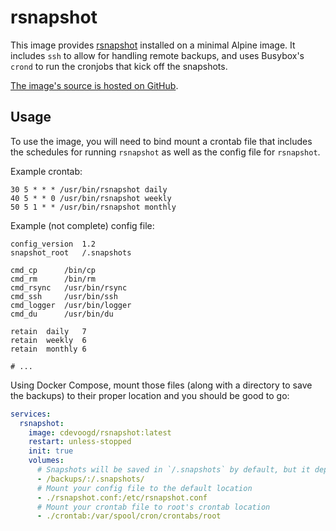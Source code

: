 # rsnapshot

This image provides [rsnapshot](https://github.com/rsnapshot/rsnapshot) installed on a minimal Alpine image. It includes `ssh` to allow for handling remote backups, and uses Busybox's `crond` to run the cronjobs that kick off the snapshots.

[The image's source is hosted on GitHub](https://github.com/cdevoogd/docker/tree/master/rsnapshot).

## Usage

To use the image, you will need to bind mount a crontab file that includes the schedules for running `rsnapshot` as well as the config file for `rsnapshot`.

Example crontab:

```
30 5 * * * /usr/bin/rsnapshot daily
40 5 * * 0 /usr/bin/rsnapshot weekly
50 5 1 * * /usr/bin/rsnapshot monthly
```


Example (not complete) config file:

```
config_version	1.2
snapshot_root	/.snapshots

cmd_cp		/bin/cp
cmd_rm		/bin/rm
cmd_rsync	/usr/bin/rsync
cmd_ssh		/usr/bin/ssh
cmd_logger	/usr/bin/logger
cmd_du		/usr/bin/du

retain	daily	7
retain	weekly	6
retain	monthly	6

# ... 
```

Using Docker Compose, mount those files (along with a directory to save the backups) to their proper location and you should be good to go:

```yaml
services:
  rsnapshot:
    image: cdevoogd/rsnapshot:latest
    restart: unless-stopped
    init: true
    volumes:
      # Snapshots will be saved in `/.snapshots` by default, but it depends on your config
      - /backups/:/.snapshots/
      # Mount your config file to the default location
      - ./rsnapshot.conf:/etc/rsnapshot.conf
      # Mount your crontab file to root's crontab location
      - ./crontab:/var/spool/cron/crontabs/root
```
